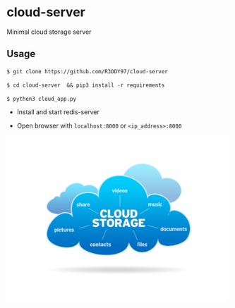 # cloud-server
Minimal cloud storage server

## Usage



`$ git clone https://github.com/R3DDY97/cloud-server`

`$ cd cloud-server  && pip3 install -r requirements`

`$ python3 cloud_app.py`

* Install and start redis-server

* Open browser with `localhost:8000` or `<ip_address>:8000`



![Cloud storage server ](https://raw.githubusercontent.com/R3DDY97/cloud-server/master/static/pics/cs2.jpg)

